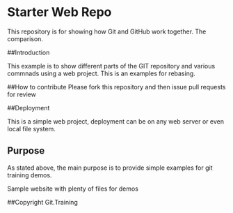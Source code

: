 # Starter Web Repo

This repository is for showing how Git and GitHub work together.
The comparison.

##Introduction

This example is to show different parts of the GIT repository and various commnads using a web project.
This is an examples for rebasing.

##How to contribute
Please fork this repository and then issue pull requests for review

##Deployment

This is a simple web project, deployment can be on any web server or even local file system.

## Purpose
As stated above, the main purpose is to provide simple examples for git training demos.

Sample website with plenty of files for demos

##Copyright
Git.Training